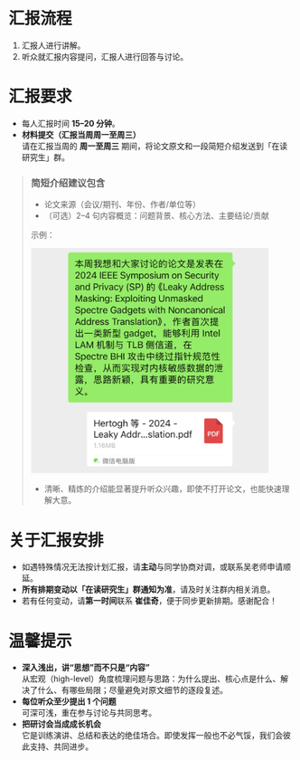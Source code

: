 # 汇报流程
1. 汇报人进行讲解。
2. 听众就汇报内容提问，汇报人进行回答与讨论。

# 汇报要求
- 每人汇报时间 **15–20 分钟**。
- **材料提交（汇报当周周一至周三）**  
  请在汇报当周的 **周一至周三** 期间，将论文原文和一段简短介绍发送到「在读研究生」群。

> ### 简短介绍建议包含
> - 论文来源（会议/期刊、年份、作者/单位等）  
> - （可选）2–4 句内容概览：问题背景、核心方法、主要结论/贡献
>
> 示例：
>
> <img src="./photo/example.jpg" alt="示例" width="420">
>
> - 清晰、精炼的介绍能显著提升听众兴趣，即使不打开论文，也能快速理解大意。
> 

# 关于汇报安排
- 如遇特殊情况无法按计划汇报，请**主动**与同学协商对调，或联系吴老师申请顺延。
- **所有排期变动以「在读研究生」群通知为准**，请及时关注群内相关消息。
- 若有任何变动，请**第一时间**联系 **崔佳奇**，便于同步更新排期。感谢配合！

# 温馨提示
- **深入浅出，讲“思想”而不只是“内容”**  
  从宏观（high-level）角度梳理问题与思路：为什么提出、核心点是什么、解决了什么、有哪些局限；尽量避免对原文细节的逐段复述。
- **每位听众至少提出 1 个问题**  
  可深可浅，重在参与讨论与共同思考。
- **把研讨会当成成长机会**  
  它是训练演讲、总结和表达的绝佳场合。即使发挥一般也不必气馁，我们会彼此支持、共同进步。


